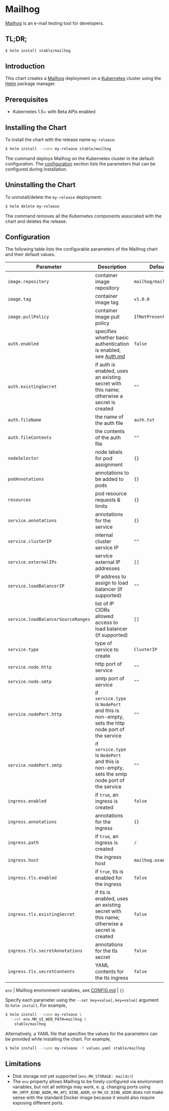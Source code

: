 # Mailhog

[Mailhog](http://iankent.uk/project/mailhog/) is an e-mail testing tool for developers.

## TL;DR;

```bash
$ helm install stable/mailhog
```

## Introduction

This chart creates a [Mailhog](http://iankent.uk/project/mailhog/) deployment on a [Kubernetes](http://kubernetes.io) 
cluster using the [Helm](https://helm.sh) package manager.

## Prerequisites

- Kubernetes 1.5+ with Beta APIs enabled

## Installing the Chart

To install the chart with the release name `my-release`:

```bash
$ helm install --name my-release stable/mailhog
```

The command deploys Mailhog on the Kubernetes cluster in the default configuration. The [configuration](#configuration) 
section lists the parameters that can be configured during installation.

## Uninstalling the Chart

To uninstall/delete the `my-release` deployment:

```bash
$ helm delete my-release
```
The command removes all the Kubernetes components associated with the chart and deletes the release.

## Configuration

The following table lists the configurable parameters of the Mailhog chart and their default values.

Parameter | Description | Default
--- | --- | ---
`image.repository` | container image repository | `mailhog/mailhog`
`image.tag` | container image tag | `v1.0.0`
`image.pullPolicy` | container image pull policy | `IfNotPresent`
`auth.enabled` | specifies whether basic authentication is enabled, see [Auth.md](https://github.com/mailhog/MailHog/blob/master/docs/Auth.md) | `false`
`auth.existingSecret` | if auth is enabled, uses an existing secret with this name; otherwise a secret is created | `""`
`auth.fileName` | the name of the auth file | `auth.txt`
`auth.fileContents` | the contents of the auth file | `""`
`nodeSelector` | node labels for pod assignment | `{}`
`podAnnotations` | annotations to be added to pods | `{}`
`resources` | pod resource requests & limits | `{}`
`service.annotations` | annotations for the service | `{}`
`service.clusterIP` | internal cluster service IP | `""`
`service.externalIPs` | service external IP addresses | `[]`
`service.loadBalancerIP` | IP address to assign to load balancer (if supported) | `""`
`service.loadBalancerSourceRanges` | list of IP CIDRs allowed access to load balancer (if supported) | `[]`
`service.type` | type of service to create | `ClusterIP`
`service.node.http` | http port of service | `""`
`service.node.smtp` | smtp port of service | `""`
`service.nodePort.http` | if `service.type` is `NodePort` and this is non-empty, sets the http node port of the service | `""`
`service.nodePort.smtp` | if `service.type` is `NodePort` and this is non-empty, sets the smtp node port of the service | `""`
`ingress.enabled` | if `true`, an ingress is created | `false`
`ingress.annotations` | annotations for the ingress | `{}`
`ingress.path` | if `true`, an ingress is created | `/`
`ingress.host` | the ingress host | `mailhog.example.com`
`ingress.tls.enabled` | if `true`, tls is enabled for the ingress | `false`
`ingress.tls.existingSecret` | if tls is enabled, uses an existing secret with this name; otherwise a secret is created | `false`
`ingress.tls.secretAnnotations` | annotations for the tls secret | `false`
`ingress.tls.secretContents` | YAML contents for the tls ingress | `false`

`env` | Mailhog environment variables, see [CONFIG.md](https://github.com/mailhog/MailHog/blob/master/docs/CONFIG.md) | `{}`

Specify each parameter using the `--set key=value[,key=value]` argument to `helm install`. For example,

```bash
$ helm install --name my-release \
  --set env.MH_UI_WEB_PATH=mailhog \
    stable/mailhog
```

Alternatively, a YAML file that specifies the values for the parameters can be provided while installing the chart. For example,

```bash
$ helm install --name my-release -f values.yaml stable/mailhog
```

## Limitations

* Disk storage not yet supported (`env.MH_STORAGE: maildir`)
* The `env` property allows Mailhog to be freely configured via environment variables, but not all settings may work,
  e. g. changing ports using `MH_SMTP_BIND_ADDR`, `MH_API_BIND_ADDR`, or `MH_UI_BIND_ADDR` does not make sense with the
  standard Docker image because it would also require exposing different ports.
